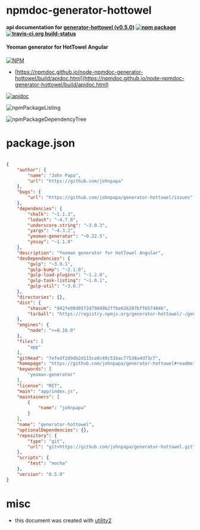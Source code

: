 # npmdoc-generator-hottowel

#### api documentation for  [generator-hottowel (v0.5.0)](https://github.com/johnpapa/generator-hottowel#readme)  [![npm package](https://img.shields.io/npm/v/npmdoc-generator-hottowel.svg?style=flat-square)](https://www.npmjs.org/package/npmdoc-generator-hottowel) [![travis-ci.org build-status](https://api.travis-ci.org/npmdoc/node-npmdoc-generator-hottowel.svg)](https://travis-ci.org/npmdoc/node-npmdoc-generator-hottowel)

#### Yeoman generator for HotTowel Angular

[![NPM](https://nodei.co/npm/generator-hottowel.png?downloads=true&downloadRank=true&stars=true)](https://www.npmjs.com/package/generator-hottowel)

- [https://npmdoc.github.io/node-npmdoc-generator-hottowel/build/apidoc.html](https://npmdoc.github.io/node-npmdoc-generator-hottowel/build/apidoc.html)

[![apidoc](https://npmdoc.github.io/node-npmdoc-generator-hottowel/build/screenCapture.buildCi.browser.%252Ftmp%252Fbuild%252Fapidoc.html.png)](https://npmdoc.github.io/node-npmdoc-generator-hottowel/build/apidoc.html)

![npmPackageListing](https://npmdoc.github.io/node-npmdoc-generator-hottowel/build/screenCapture.npmPackageListing.svg)

![npmPackageDependencyTree](https://npmdoc.github.io/node-npmdoc-generator-hottowel/build/screenCapture.npmPackageDependencyTree.svg)



# package.json

```json

{
    "author": {
        "name": "John Papa",
        "url": "https://github.com/johnpapa"
    },
    "bugs": {
        "url": "https://github.com/johnpapa/generator-hottowel/issues"
    },
    "dependencies": {
        "chalk": "~1.1.3",
        "lodash": "~4.7.0",
        "underscore.string": "~3.0.3",
        "yargs": "~4.3.2",
        "yeoman-generator": "~0.22.5",
        "yosay": "~1.1.0"
    },
    "description": "Yeoman generator for HotTowel Angular",
    "devDependencies": {
        "gulp": "~3.9.1",
        "gulp-bump": "~2.1.0",
        "gulp-load-plugins": "~1.2.0",
        "gulp-task-listing": "~1.0.1",
        "gulp-util": "~3.0.7"
    },
    "directories": {},
    "dist": {
        "shasum": "d42fe09d05f2d79849b2ffbe626207bff6574046",
        "tarball": "https://registry.npmjs.org/generator-hottowel/-/generator-hottowel-0.5.0.tgz"
    },
    "engines": {
        "node": ">=0.10.0"
    },
    "files": [
        "app"
    ],
    "gitHead": "7efedf2d9db2d115ca8c49c51bac77538a4d73c7",
    "homepage": "https://github.com/johnpapa/generator-hottowel#readme",
    "keywords": [
        "yeoman-generator"
    ],
    "license": "MIT",
    "main": "app/index.js",
    "maintainers": [
        {
            "name": "johnpapa"
        }
    ],
    "name": "generator-hottowel",
    "optionalDependencies": {},
    "repository": {
        "type": "git",
        "url": "git+https://github.com/johnpapa/generator-hottowel.git"
    },
    "scripts": {
        "test": "mocha"
    },
    "version": "0.5.0"
}
```



# misc
- this document was created with [utility2](https://github.com/kaizhu256/node-utility2)
